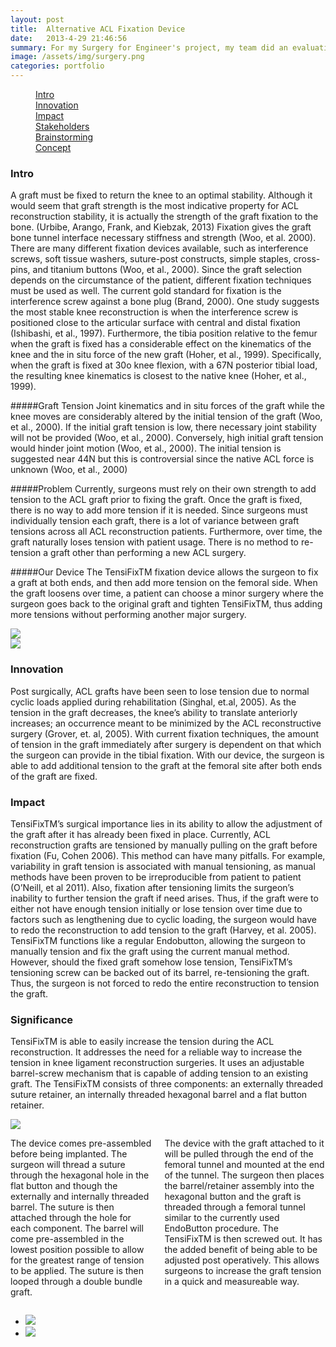 ```yaml
---
layout: post
title:  Alternative ACL Fixation Device
date:   2013-4-29 21:46:56
summary: For my Surgery for Engineer's project, my team did an evaluation of the current techniques utilized for Anterior Cruciate Ligament (ACL) repair. After reviewing the fixation techniques, we determined that current devices lack the ability for surgeons to tension the graft after it has been fixed in place. Therefore, we developed TensiFix -a device that utilizes an interference screw to allow for post-fixation tensioning. 
image: /assets/img/surgery.png
categories: portfolio
---
```


<div data-magellan-expedition="fixed">
    <dl class="sub-nav">
        <dd data-magellan-arrival="background"><a href="#background">Intro</a></dd>
        <dd data-magellan-arrival="inovation"><a href="#inovation">Innovation</a></dd>
        <dd data-magellan-arrival="impact"><a href="#impact">Impact</a></dd>
        <dd data-magellan-arrival="stakeholder"><a href="#stakeholder">Stakeholders</a></dd>
        <dd data-magellan-arrival="brainstorming"><a href="#brainstorming">Brainstorming</a></dd>
        <dd data-magellan-arrival="concept"><a href="#concept">Concept</a></dd>
    </dl>
</div>

<a name="background"></a>
<h3 data-magellan-destination="background">Intro</h3>

A graft must be fixed to return the knee to an optimal stability. Although it would seem that graft strength is the most indicative property for ACL reconstruction stability, it is actually the strength of the graft fixation to the bone. (Urbibe, Arango, Frank, and Kiebzak, 2013) Fixation gives the graft bone tunnel interface necessary stiffness and strength (Woo, et al. 2000). There are many different fixation devices available, such as interference screws, soft tissue washers, suture-post constructs, simple staples, cross-pins, and titanium buttons (Woo, et al., 2000). Since the graft selection depends on the circumstance of the patient, different fixation techniques must be used as well. The current gold standard for fixation is the interference screw against a bone plug (Brand, 2000). One study suggests the most stable knee reconstruction is when the interference screw is positioned close to the articular surface with central and distal fixation (Ishibashi, et al., 1997).
Furthermore, the tibia position relative to the femur when the graft is fixed has a considerable effect on the kinematics of the knee and the in situ force of the new graft (Hoher, et al., 1999). Specifically, when the graft is fixed at 30o knee flexion, with a 67N posterior tibial load, the resulting knee kinematics is closest to the native knee (Hoher, et al., 1999).

#####Graft Tension
Joint kinematics and in situ forces of the graft while the knee moves are considerably altered by the initial tension of the graft (Woo, et al., 2000). If the initial graft tension is low, there necessary joint stability will not be provided (Woo, et al., 2000). Conversely, high initial graft tension would hinder joint motion (Woo, et al., 2000). The initial tension is suggested near 44N but this is controversial since the native ACL force is unknown (Woo, et al., 2000)

#####Problem
Currently, surgeons must rely on their own strength to add tension to the ACL graft prior to fixing the graft. Once the graft is fixed, there is no way to add more tension if it is needed. Since surgeons must individually tension each graft, there is a lot of variance between graft tensions across all ACL reconstruction patients. Furthermore, over time, the graft naturally loses tension with patient usage. There is no method to re-tension a graft other than performing a new ACL surgery.

#####Our Device
The TensiFixTM fixation device allows the surgeon to fix a graft at both ends, and then add more tension on the femoral side. When the graft loosens over time, a patient can choose a minor surgery where the surgeon goes back to the original graft and tighten TensiFixTM, thus adding more tensions without performing another major surgery.

<div class="row">
    <div class="medium-8 columns">
        <img class="th" src="/assets/img/acl/screw_cross_section.jpg">
    </div>
    <div class="medium-4 columns">
        <img class="th" src="/assets/img/acl/screw_exploded.png">
    </div>
</div>

<a name="inovation"></a>
<h3 data-magellan-destination="inovation">Innovation</h3>

Post surgically, ACL grafts have been seen to lose tension due to normal cyclic loads applied during rehabilitation (Singhal, et.al, 2005). As the tension in the graft decreases, the knee’s ability to translate anteriorly increases; an occurrence meant to be minimized by the ACL reconstructive surgery (Grover, et. al, 2005). With current fixation techniques, the amount of tension in the graft immediately after surgery is dependent on that which the surgeon can provide in the tibial fixation. With our device, the surgeon is able to add additional tension to the graft at the femoral site after both ends of the graft are fixed.

<a name="impact"></a>
<h3 data-magellan-destination="impact">Impact</h3>

TensiFixTM’s surgical importance lies in its ability to allow the adjustment of the graft after it has already been fixed in place. Currently, ACL reconstruction grafts are tensioned by manually pulling on the graft before fixation (Fu, Cohen 2006). This method can have many pitfalls. For example, variability in graft tension is associated with manual tensioning, as manual methods have been proven to be irreproducible from patient to patient (O’Neill, et al 2011). Also, fixation after tensioning limits the surgeon’s inability to further tension the graft if need arises. Thus, if the graft were to either not have enough tension initially or lose tension over time due to factors such as lengthening due to cyclic loading, the surgeon would have to redo the reconstruction to add tension to the graft (Harvey, et al. 2005). TensiFixTM functions like a regular Endobutton, allowing the surgeon to manually tension and fix the graft using the current manual method. However, should the fixed graft somehow lose tension, TensiFixTM’s tensioning screw can be backed out of its barrel, re-tensioning the graft. Thus, the surgeon is not forced to redo the entire reconstruction to tension the graft.

<a name="sig"></a>
<h3 data-magellan-destination="sig">Significance</h3>

TensiFixTM is able to easily increase the tension during the ACL reconstruction. It addresses the need for a reliable way to increase the tension in knee ligament reconstruction surgeries. It uses an adjustable barrel-screw mechanism that is capable of adding tension to an existing graft. The TensiFixTM consists of three components: an externally threaded suture retainer, an internally threaded hexagonal barrel and a flat button retainer.

<div class="row">
    <div class="medium-4 columns">
        <img class="th" src="/assets/img/acl/insertion_cropped.png">
    </div>
    <div class="medium-8 columns">
        <p>
        The device comes pre-assembled before being implanted. The surgeon will thread a suture through the hexagonal hole in the flat button and though the externally and internally threaded barrel. The suture is then attached through the hole for each component. The barrel will come pre-assembled in the lowest position possible to allow for the greatest range of tension to be applied. The suture is then looped through a double bundle graft.

The device with the graft attached to it will be pulled through the end of the femoral tunnel and mounted at the end of the tunnel. The surgeon then places the barrel/retainer assembly into the hexagonal button and the graft is threaded through a femoral tunnel similar to the currently used EndoButton procedure. The TensiFixTM is then screwed out. It has the added benefit of being able to be adjusted post operatively. This allows surgeons to increase the graft tension in a quick and measureable way.
      </p>
    </div>
</div>

<ul class="small-block-grid-2">
    <li><img class="th" src="/assets/img/acl/flattening_cropped.png"></li>
    <li><img class="th" src="/assets/img/acl/tightening_cropped.png"></li>
</ul>

